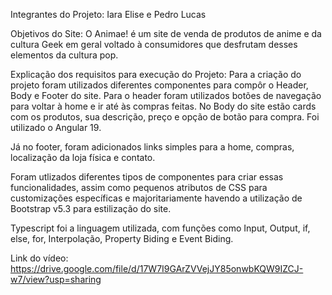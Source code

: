 Integrantes do Projeto:
  Iara Elise e Pedro Lucas

Objetivos do Site:
  O Animae! é um site de venda de produtos de anime e da cultura Geek em geral voltado à consumidores que desfrutam desses elementos da cultura pop.

Explicação dos requisitos para execução do Projeto:
  Para a criação do projeto foram utilizados diferentes componentes para compôr o Header, Body e Footer do site. Para o header foram utilizados botões de navegação para voltar à home e ir até às compras feitas. No Body do site estão cards com os produtos, sua descrição, preço e opção de botão para compra. Foi utilizado o Angular 19.

  Já no footer, foram adicionados links simples para a home, compras, localização da loja física e contato. 

  Foram utlizados diferentes tipos de componentes para criar essas funcionalidades, assim como pequenos atributos de CSS para customizações específicas e majoritariamente havendo a utilização de Bootstrap v5.3 para estilização do site.

  Typescript foi a linguagem utilizada, com funções como Input, Output, if, else, for, Interpolação, Property Biding e Event Biding.

  Link do vídeo: https://drive.google.com/file/d/17W7I9GArZVVejJY85onwbKQW9IZCJ-w7/view?usp=sharing
